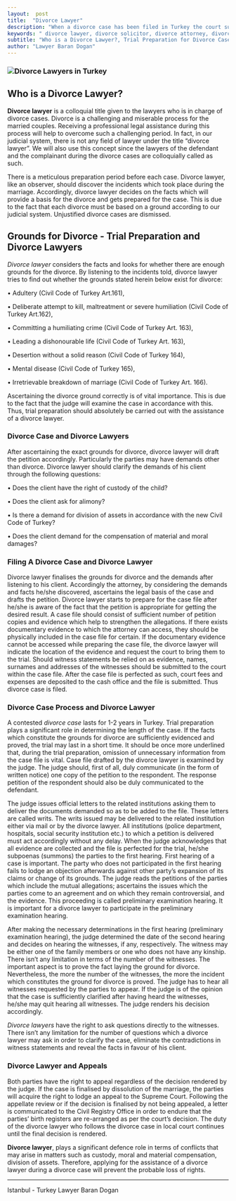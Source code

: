 ```yaml
---
layout:  post
title:  "Divorce Lawyer"
description: "When a divorce case has been filed in Turkey the court suggest mediation, collaboration and negotiation to both sides. Divorce lawyers play significant role in court and out of court to handle divorce process.  In Turkey the most of divorce lawyers/attorneys  practice in Istanbul city "
keywords: " divorce lawyer, divorce solicitor, divorce attorney, divorce lawyers in istanbul, divorce lawyers in turkey, law office, law firm"
subtitle: "Who is a Divorce Lawyer?, Trial Preparation for Divorce Case and Divorce Lawyers, Filing A Divorce Case and Divorce Attorney, Divorce Case Process in Turkey,  How to Appeal against a Divorce Case Decision , Divorce Lawyers/Attorneys in Istanbul"
author: "Lawyer Baran Dogan"
---
```


### ![Divorce Lawyers in Turkey](https://camo.githubusercontent.com/f92a01a3fe083bb46defa61503a3889218a37e19/687474703a2f2f692e68697a6c69726573696d2e636f6d2f346b375834702e6a7067 "Divorce Lawyers/Attorneys")



## Who is a Divorce Lawyer? 

**Divorce lawyer** is a colloquial title given to the lawyers who is in charge of divorce cases. Divorce is a challenging and miserable process for the married couples. Receiving a professional legal assistance during this process will help to overcome such a challenging period. In fact, in our judicial system, there is not any field of lawyer under the title “divorce lawyer”. We will also use this concept since the lawyers of the defendant and the complainant during the divorce cases are colloquially called as such. 

There is a meticulous preparation period before each case. Divorce lawyer, like an observer, should discover the incidents which took place during the marriage. Accordingly, divorce lawyer decides on the facts which will provide a basis for the divorce and gets prepared for the case. This is due to the fact that each divorce must be based on a ground according to our judicial system. Unjustified divorce cases are dismissed. 

## Grounds for Divorce - Trial Preparation and Divorce Lawyers

*Divorce lawyer* considers the facts and looks for whether there are enough grounds for the divorce. By listening to the incidents told, divorce lawyer tries to find out whether the grounds stated herein below exist for divorce: 

•	Adultery (Civil Code of Turkey Art.161), 

•	Deliberate attempt to kill, maltreatment or severe humiliation (Civil Code of Turkey Art.162), 

•	Committing a humiliating crime (Civil Code of Turkey Art. 163), 

•	Leading a dishonourable life (Civil Code of Turkey Art. 163), 

•	Desertion without a solid reason (Civil Code of Turkey 164),

•	Mental disease (Civil Code of Turkey 165),

•	Irretrievable breakdown of marriage (Civil Code of Turkey Art. 166).

Ascertaining the divorce ground correctly is of vital importance. This is due to the fact that the judge will examine the case in accordance with this. Thus, trial preparation should absolutely be carried out with the assistance of a divorce lawyer. 

### Divorce Case and Divorce Lawyers 

After ascertaining the exact grounds for divorce, divorce lawyer will draft the petition accordingly. Particularly the parties may have demands other than divorce. Divorce lawyer should clarify the demands of his client through the following questions: 

•	Does the client have the right of custody of the child? 

•	Does the client ask for alimony? 

•	Is there a demand for division of assets in accordance with the new Civil Code of Turkey?

•	Does the client demand for the compensation of material and moral damages? 

### Filing A Divorce Case and Divorce Lawyer

Divorce lawyer finalises the grounds for divorce and the demands after listening to his client. Accordingly the attorney, by considering the demands and facts he/she discovered, ascertains the legal basis of the case and drafts the petition. Divorce lawyer starts to prepare for the case file after he/she is aware of the fact that the petition is appropriate for getting the desired result. A case file should consist of sufficient number of petition copies and evidence which help to strengthen the allegations. If there exists documentary evidence to which the attorney can access, they should be physically included in the case file for certain. If the documentary evidence cannot be accessed while preparing the case file, the divorce lawyer will indicate the location of the evidence and request the court to bring them to the trial. Should witness statements be relied on as evidence, names, surnames and addresses of the witnesses should be submitted to the court within the case file. After the case file is perfected as such, court fees and expenses are deposited to the cash office and the file is submitted. Thus divorce case is filed. 

### Divorce Case Process and Divorce Lawyer 

A contested *divorce case* lasts for 1-2 years in Turkey. Trial preparation plays a significant role in determining the length of the case. If the facts which constitute the grounds for divorce are sufficiently evidenced and proved, the trial may last in a short time. It should be once more underlined that, during the trial preparation, omission of unnecessary information from the case file is vital. Case file drafted by the divorce lawyer is examined by the judge. The judge should, first of all, duly communicate (in the form of written notice) one copy of the petition to the respondent. The response petition of the respondent should also be duly communicated to the defendant. 

The judge issues official letters to the related institutions asking them to deliver the documents demanded so as to be added to the file. These letters are called writs. The writs issued may be delivered to the related institution either via mail or by the divorce lawyer. All institutions (police department, hospitals, social security institution etc.) to which a petition is delivered must act accordingly without any delay. When the judge acknowledges that all evidence are collected and the file is perfected for the trial, he/she subpoenas (summons) the parties to the first hearing. First hearing of a case is important. The party who does not participated in the first hearing fails to lodge an objection afterwards against other party’s expansion of its claims or change of its grounds. The judge reads the petitions of the parties which include the mutual allegations; ascertains the issues which the parties come to an agreement and on which they remain controversial, and the evidence. This proceeding is called preliminary examination hearing. It is important for a divorce lawyer to participate in the preliminary examination hearing.

After making the necessary determinations in the first hearing (preliminary examination hearing), the judge determined the date of the second hearing and decides on hearing the witnesses, if any, respectively. The witness may be either one of the family members or one who does not have any kinship. There isn’t any limitation in terms of the number of the witnesses. The important aspect is to prove the fact laying the ground for divorce. Nevertheless, the more the number of the witnesses, the more the incident which constitutes the ground for divorce is proved. The judge has to hear all witnesses requested by the parties to appear. If the judge is of the opinion that the case is sufficiently clarified after having heard the witnesses, he/she may quit hearing all witnesses. The judge renders his decision accordingly.

*Divorce lawyers* have the right to ask questions directly to the witnesses. There isn’t any limitation for the number of questions which a divorce lawyer may ask in order to clarify the case, eliminate the contradictions in witness statements and reveal the facts in favour of his client. 

### Divorce Lawyer and Appeals 

Both parties have the right to appeal regardless of the decision rendered by the judge. If the case is finalised by dissolution of the marriage, the parties will acquire the right to lodge an appeal to the Supreme Court. Following the appellate review or if the decision is finalised by not being appealed, a letter is communicated to the Civil Registry Office in order to endure that the parties’ birth registers are re-arranged as per the court’s decision.  The duty of the divorce lawyer who follows the divorce case in local court continues until the final decision is rendered. 

**Divorce lawyer**, plays a significant defence role in terms of conflicts that may arise in matters such as custody, moral and material compensation, division of assets. Therefore, applying for the assistance of a divorce lawyer during a divorce case will prevent the probable loss of rights. 


______________________________________________________________________________________________________________________________________

Istanbul - Turkey Lawyer Baran Dogan


